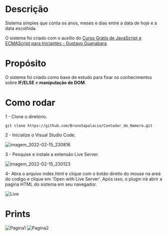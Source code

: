 # Descrição
Sistema simples que conta os anos, meses e dias entre a data de hoje e a data escolhida.

O sistema foi criado com o auxílio do [Curso Grátis de JavaScript e ECMAScript para Iniciantes - Gustavo Guanabara](https://www.youtube.com/playlist?list=PLHz_AreHm4dlsK3Nr9GVvXCbpQyHQl1o1).

# Propósito
O sistema foi criado como base de estudo para fixar os conhecimentos sobre **IF/ELSE** e  **manipulação de DOM**.

# Como rodar
1 - Clone o diretório.
```shell
git clone https://github.com/BrunoSapalacio/Contador_de_Namoro.git
```
2 - Inicialize o Visual Studio Code.

![imagem_2022-02-15_230816](https://user-images.githubusercontent.com/64747697/154182802-2002da45-bf9e-483b-81c2-255474be9028.png)

3 - Pesquise e instale a extensão Live Server.

![imagem_2022-02-15_230123](https://user-images.githubusercontent.com/64747697/154182080-d38b3fac-614f-4d3d-96fe-84f5478bff4d.png)

4- Abra o arquivo index.html e clique com o botão direito do mouse na areá do codigo e clique em 'Open with Live Server'. Após isso, o plugin irá abrir a pagina HTML do sistema em seu navegador.

![Live](https://user-images.githubusercontent.com/64747697/154183794-96784776-b0bd-4e2a-9525-ca181c52984d.jpg)

# Prints
![Pagina1](https://user-images.githubusercontent.com/64747697/154368410-6c39227a-1a8c-4199-b124-e5c3b4804da2.png)
![Pagina2](https://user-images.githubusercontent.com/64747697/154368422-369b9c25-5fde-4bd9-ab8f-001614139ab8.png)
